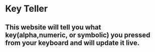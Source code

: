 # Key Teller 
## This website will tell you what key(alpha,numeric, or symbolic) you pressed from your keyboard and will update it live.
